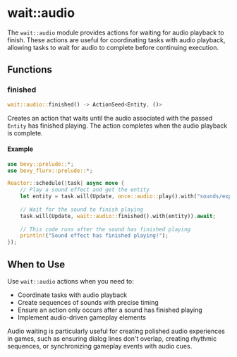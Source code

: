 # wait::audio

The `wait::audio` module provides actions for waiting for audio playback to finish. These actions are useful for coordinating tasks with audio playback, allowing tasks to wait for audio to complete before continuing execution.

## Functions

### finished

```rust
wait::audio::finished() -> ActionSeed<Entity, ()>
```

Creates an action that waits until the audio associated with the passed `Entity` has finished playing. The action completes when the audio playback is complete.

#### Example

```rust
use bevy::prelude::*;
use bevy_flurx::prelude::*;

Reactor::schedule(|task| async move {
    // Play a sound effect and get the entity
    let entity = task.will(Update, once::audio::play().with("sounds/explosion.ogg")).await;
    
    // Wait for the sound to finish playing
    task.will(Update, wait::audio::finished().with(entity)).await;
    
    // This code runs after the sound has finished playing
    println!("Sound effect has finished playing!");
});
```

## When to Use

Use `wait::audio` actions when you need to:
- Coordinate tasks with audio playback
- Create sequences of sounds with precise timing
- Ensure an action only occurs after a sound has finished playing
- Implement audio-driven gameplay elements

Audio waiting is particularly useful for creating polished audio experiences in games, such as ensuring dialog lines don't overlap, creating rhythmic sequences, or synchronizing gameplay events with audio cues.